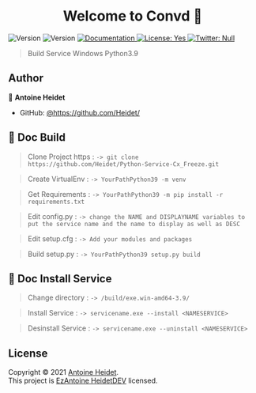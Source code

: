 <h1 align="center">Welcome to Convd 👋</h1>
<p>
  <img alt="Version" src="https://img.shields.io/badge/Python-3776AB?style=for-the-badge&logo=python&logoColor=white">
  <img alt="Version" src="https://img.shields.io/badge/version-1-blue.svg?cacheSeconds=2592000" />
  <a href="https://github.com/Heidet/Python-Service-Cx_Freeze" target="_blank">
    <img alt="Documentation" src="https://img.shields.io/badge/documentation-yes-brightgreen.svg" />
  </a>
  <a href="yes" target="_blank">
    <img alt="License: Yes" src="https://img.shields.io/badge/documentation-yes-brightgreen.svg" />
  </a>
  <a href="https://twitter.com/Null" target="_blank">
    <img alt="Twitter: Null" src="https://img.shields.io/twitter/follow/Null.svg?style=social" />
  </a>
</p>

> Build Service Windows Python3.9

## Author
👤 **Antoine Heidet** 
* GitHub: [@https:\/\/github.com\/Heidet\/](https://github.com/Heidet)


## 📝 Doc Build 
> Clone Project https :
`-> git clone https://github.com/Heidet/Python-Service-Cx_Freeze.git`

> Create VirtualEnv :
`-> YourPathPython39 -m venv `

> Get Requirements :
`-> YourPathPython39 -m pip install -r requirements.txt`

> Edit config.py :
`-> change the NAME and DISPLAYNAME variables to put the service name and the name to display as well as DESC`

> Edit setup.cfg :
`-> Add your modules and packages`
	
> Build setup.py :
`-> YourPathPython39 setup.py build`



## 📝 Doc Install Service
> Change directory :
`-> /build/exe.win-amd64-3.9/`

> Install Service :
`-> servicename.exe --install <NAMESERVICE>`

> Desinstall Service :
`-> servicename.exe --uninstall <NAMESERVICE>`


## License
Copyright © 2021 [Antoine Heidet](https://github.com/Heidet).<br />
This project is [EzAntoine HeidetDEV](https://github.com/Heidet) licensed.
